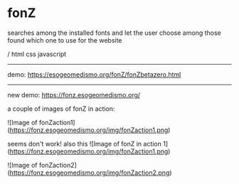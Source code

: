 # fonZ
searches among the installed fonts
and let the user choose
among those found
which one to use
for the website

/ html css javascript <hr>
demo: https://esogeomedismo.org/fonZ/fonZbetazero.html <hr>
new demo: https://fonz.esogeomedismo.org/

a couple of images of fonZ in action:

![Image of fonZaction1] (https://fonz.esogeomedismo.org/img/fonZaction1.png)

seems don't work!
also this ![Image of fonZ in action 1] (https://fonz.esogeomedismo.org/img/fonZaction1.png)

![Image of fonZaction2] (https://fonz.esogeomedismo.org/img/fonZaction2.png)

